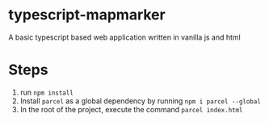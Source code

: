 # typescript-mapmarker
A basic typescript based web application written in vanilla js and html

# Steps
1. run `npm install`
2. Install `parcel` as a global dependency by running `npm i parcel --global`
3. In the root of the project, execute the command `parcel index.html`
